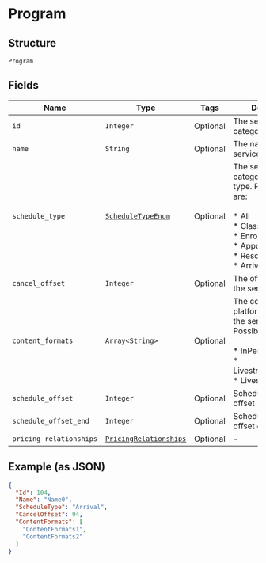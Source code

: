 
# Program

## Structure

`Program`

## Fields

| Name | Type | Tags | Description |
|  --- | --- | --- | --- |
| `id` | `Integer` | Optional | The service category’s ID. |
| `name` | `String` | Optional | The name of this service category. |
| `schedule_type` | [`ScheduleTypeEnum`](../../doc/models/schedule-type-enum.md) | Optional | The service category’s schedule type. Possible values are:<br><br>* All<br>* Class<br>* Enrollment<br>* Appointment<br>* Resource<br>* Arrival |
| `cancel_offset` | `Integer` | Optional | The offset to use for the service category. |
| `content_formats` | `Array<String>` | Optional | The content delivery platform(s) used by the service category. Possible values are:<br><br>* InPerson<br>* Livestream:Mindbody<br>* Livestream:Other |
| `schedule_offset` | `Integer` | Optional | Scheduling window offset |
| `schedule_offset_end` | `Integer` | Optional | Scheduling window offset end |
| `pricing_relationships` | [`PricingRelationships`](../../doc/models/pricing-relationships.md) | Optional | - |

## Example (as JSON)

```json
{
  "Id": 104,
  "Name": "Name0",
  "ScheduleType": "Arrival",
  "CancelOffset": 94,
  "ContentFormats": [
    "ContentFormats1",
    "ContentFormats2"
  ]
}
```

